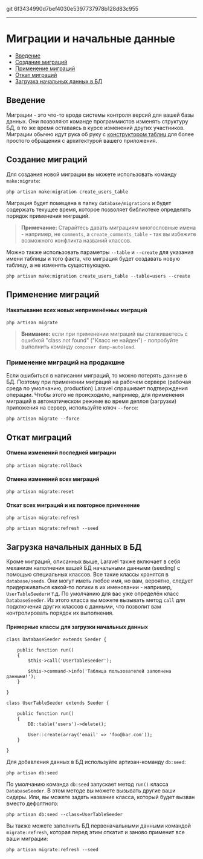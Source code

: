 git 6f3434990d7bef4030e5397737978b128d83c955

---

# Миграции и начальные данные

- [Введение](#introduction)
- [Создание миграций](#creating-migrations)
- [Применение миграций](#running-migrations)
- [Откат миграций](#rolling-back-migrations)
- [Загрузка начальных данных в БД](#database-seeding)

<a name="introduction"></a>
## Введение

Миграции - это что-то вроде системы контроля версий для вашей базы данных. Они позволяют команде программистов изменять структуру БД, в то же время оставаясь в курсе изменений других участников. Миграции обычно идут рука об руку с [конструктором таблиц](/docs/5.0/schema) для более простого обращения с архитектурой вашего приложения.

<a name="creating-migrations"></a>
## Создание миграций

Для создания новой миграции вы можете использовать команду `make:migrate`:

	php artisan make:migration create_users_table

Миграция будет помещена в папку `database/migrations` и будет содержать текущее время, которое позволяет библиотеке определять порядок применения миграций.

> **Примечание:** Старайтесь давать миграциям многословные имена - например, не `comments`, а `create_comments_table` - так вы избежите возможного конфликта названий классов.

Можно также использовать параметры `--table` и `--create` для указания имени таблицы и того факта, что миграция будет создавать новую таблицу, а не изменять существующую.

	php artisan make:migration create_users_table --table=users --create

<a name="running-migrations"></a>
## Применение миграций

#### Накатывание всех новых неприменённых миграций

	php artisan migrate

> **Внимание:** если при применении миграций вы сталкиваетесь с ошибкой "class not found" ("Класс не найден") - попробуйте выполнить команду `composer dump-autoload`.

### Применение миграций на продакшне

Если ошибиться в написании миграций, то можно потерять данные в БД. Поэтому при применении миграций на рабочем сервере (рабочая среда по умолчанию, production) Laravel спрашивает подтверждения операции. Чтобы этого не происходило, например, для применения миграций в автоматическом режиме во время деплоя (загрузки) приложения на сервер, используйте ключ `--force`:

	php artisan migrate --force

<a name="rolling-back-migrations"></a>
## Откат миграций

#### Отмена изменений последней миграции

	php artisan migrate:rollback

#### Отмена изменений всех миграций

	php artisan migrate:reset

#### Откат всех миграций и их повторное применение

	php artisan migrate:refresh

	php artisan migrate:refresh --seed

<a name="database-seeding"></a>
## Загрузка начальных данных в БД

Кроме миграций, описанных выше, Laravel также включает в себя механизм наполнения вашей БД начальными данными (seeding) с помощью специальных классов. Все такие классы хранятся в `database/seeds`. Они могут иметь любое имя, но вам, вероятно, следует придерживаться какой-то логики в их именовании - например, `UserTableSeeder`и т.д. По умолчанию для вас уже определён класс `DatabaseSeeder`. Из этого класса вы можете вызывать метод `call` для подключения других классов с данными, что позволит вам контролировать порядок их выполнения.

#### Примерные классы для загрузки начальных данных

	class DatabaseSeeder extends Seeder {

		public function run()
		{
			$this->call('UserTableSeeder');

			$this->command->info('Таблица пользователей заполнена данными!');
		}

	}

	class UserTableSeeder extends Seeder {

		public function run()
		{
			DB::table('users')->delete();

			User::create(array('email' => 'foo@bar.com'));
		}

	}

Для добавления данных в БД используйте артизан-команду `db:seed`:

	php artisan db:seed

По умолчанию команда `db:seed` запускает метод `run()` класса `DatabaseSeeder`. В этом методе вы можете вызывать другие ваши сидеры. Или, вы можете задать название класса, который будет вызван вместо дефолтного:

	php artisan db:seed --class=UserTableSeeder

Вы также можете заполнить БД первоначальными данными командой `migrate:refresh`, которая перед этим откатит и заново применит все ваши миграции:

	php artisan migrate:refresh --seed
